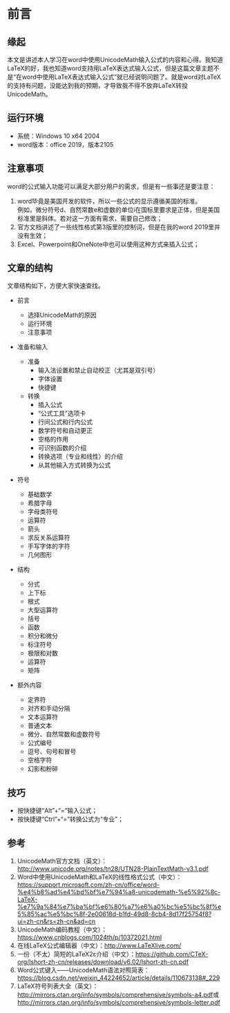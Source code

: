 # 前言

## 缘起

本文是讲述本人学习在word中使用UnicodeMath输入公式的内容和心得。我知道LaTeX的好，我也知道word支持用LaTeX表达式输入公式，但是这篇文章主题不是“在word中使用LaTeX表达式输入公式”就已经说明问题了。就是word对LaTeX的支持有问题，没能达到我的预期，才导致我不得不放弃LaTeX转投UnicodeMath。

## 运行环境

- 系统：Windows 10 x64 2004
- word版本：office 2019，版本2105

## 注意事项

word的公式输入功能可以满足大部分用户的需求，但是有一些事还是要注意：

1. word毕竟是美国开发的软件，所以一些公式的显示遵循美国的标准。  
例如，微分符号$\mathrm{d}$、自然常数$\mathrm{e}$和虚数的单位$\mathrm{i}$在国标里要求是正体，但是美国标准里是斜体。若对这一方面有需求，需要自己修改；
2. 官方文档讲述了一些线性格式第3版里的控制词，但是在我的word 2019里并没有生效；
3. Excel、Powerpoint和OneNote中也可以使用这种方式来插入公式；

## 文章的结构

文章结构如下，方便大家快速查找。

- 前言
  - 选择UnicodeMath的原因
  - 运行环境
  - 注意事项
- 准备和输入
  - 准备
    - 输入法设置和禁止自动校正（尤其是双引号）
    - 字体设置
    - 快捷键
  - 转换
    - 插入公式
    - “公式工具”选项卡
    - 行间公式和行内公式
    - 数学符号和自动更正
    - 空格的作用
    - 可识别函数的介绍
    - 转换选项（专业和线性）的介绍
    - 从其他输入方式转换为公式

- 符号
  - 基础数学
  - 希腊字母
  - 字母类符号
  - 运算符
  - 箭头
  - 求反关系运算符
  - 手写字体的字符
  - 几何图形
- 结构
  - 分式
  - 上下标
  - 根式
  - 大型运算符
  - 括号
  - 函数
  - 积分和微分
  - 标注符号
  - 极限和对数
  - 运算符
  - 矩阵
- 额外内容
  - 定界符
  - 对齐和手动分隔
  - 文本运算符
  - 普通文本
  - 微分、自然常数和虚数符号
  - 公式编号
  - 逗号、句号和冒号
  - 空格字符
  - 幻影和粉碎

## 技巧

- 按快捷键“Alt”+“=”输入公式；
- 按快捷键“Ctrl”+“=”转换公式为“专业”；

## 参考

1. UnicodeMath官方文档（英文）：<http://www.unicode.org/notes/tn28/UTN28-PlainTextMath-v3.1.pdf>
2. Word中使用UnicodeMath和LaTeX的线性格式公式（中文）：<https://support.microsoft.com/zh-cn/office/word-%e4%b8%ad%e4%bd%bf%e7%94%a8-unicodemath-%e5%92%8c-LaTeX-%e7%9a%84%e7%ba%bf%e6%80%a7%e6%a0%bc%e5%bc%8f%e5%85%ac%e5%bc%8f-2e00618d-b1fd-49d8-8cb4-8d17f25754f8?ui=zh-cn&rs=zh-cn&ad=cn>
3. UnicodeMath编码教程（中文）：<https://www.cnblogs.com/1024th/p/10372021.html>
4. 在线LaTeX公式编辑器（中文）：<http://www.LaTeXlive.com/>
5. 一份（不太）简短的LaTeX2ε介绍（中文）：<https://github.com/CTeX-org/lshort-zh-cn/releases/download/v6.02/lshort-zh-cn.pdf>
6. Word公式键入——UnicodeMath语法对照简表：<https://blog.csdn.net/weixin_44224652/article/details/110673138#_229>
7. LaTeX符号列表大全（英文）：<http://mirrors.ctan.org/info/symbols/comprehensive/symbols-a4.pdf>或<http://mirrors.ctan.org/info/symbols/comprehensive/symbols-letter.pdf>
